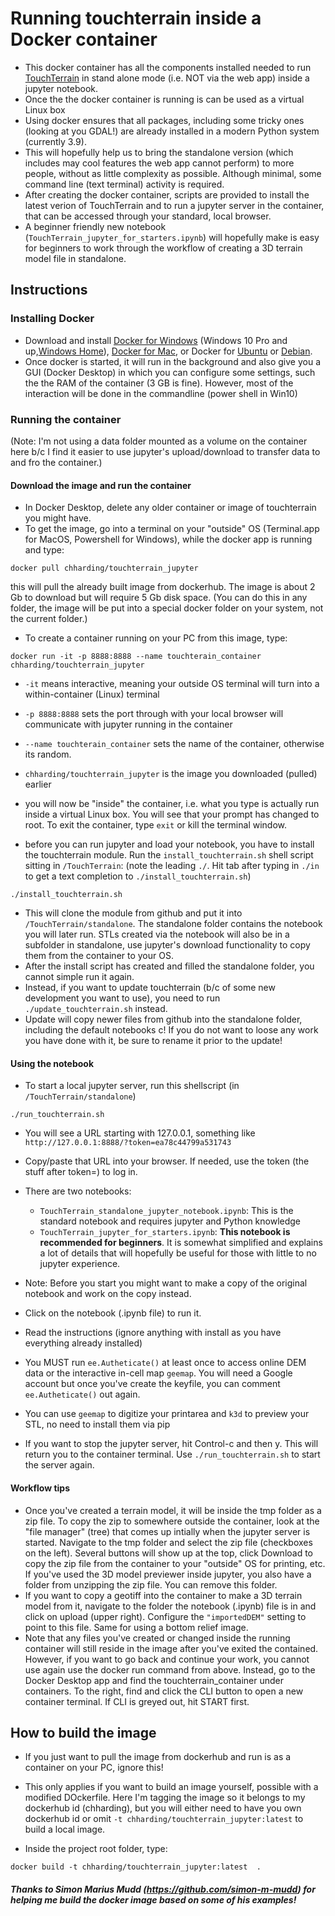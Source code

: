 # Running touchterrain inside a Docker container

- This docker container has all the components installed needed to run [TouchTerrain](https://github.com/ChHarding/TouchTerrain_for_CAGEO) in stand alone mode (i.e. NOT via the web app) inside a jupyter notebook.
- Once the the docker container is running is can be used as a virtual Linux box 
- Using docker ensures that all packages, including some tricky ones (looking at you GDAL!) are already installed in a modern Python system (currently 3.9).
- This will hopefully help us to bring the standalone version (which includes may cool features the web app cannot perform) to more people, without as little complexity as possible. Although minimal, some command line (text terminal) activity is required.
- After creating the docker container, scripts are provided to install the latest verion of TouchTerrain and to run a jupyter server in the container, that can be accessed through your standard, local browser.
- A beginner friendly new notebook (`TouchTerrain_jupyter_for_starters.ipynb`) will hopefully make is easy for beginners to work through the workflow of creating a 3D terrain model file in standalone.


## Instructions

### Installing Docker
- Download and install [Docker for Windows](https://www.docker.com/docker-windows) (Windows 10 Pro and up,[Windows Home](https://docs.docker.com/docker-for-windows/install-windows-home/)), [Docker for Mac](https://www.docker.com/docker-mac), or Docker for [Ubuntu](https://www.docker.com/docker-ubuntu) or [Debian](https://www.docker.com/docker-debian).
- Once docker is started, it will run in the background and also give you a GUI (Docker Desktop) in which you can configure some settings, such the the RAM of the container (3 GB is fine). However, most of the interaction will be done in the commandline (power shell in Win10)

### Running the container

(Note: I'm not using a data folder mounted as a volume on the container here b/c I find it easier to use jupyter's upload/download to transfer data to and fro the container.)

#### Download the image and run the container
- In Docker Desktop, delete any older container or image of touchterrain you might have.
- To get the image, go into a terminal on your "outside" OS (Terminal.app for MacOS, Powershell for Windows), while the docker app is running and type:
```console
docker pull chharding/touchterrain_jupyter
```
this will pull the already built image from dockerhub. The image is about 2 Gb to download but will require 5 Gb disk space. (You can do this in any folder, the image will be put into a special docker folder on your system, not the current folder.)

- To create a container running on your PC from this image, type:

```console
docker run -it -p 8888:8888 --name touchterain_container chharding/touchterrain_jupyter
```

- `-it` means interactive, meaning your outside OS terminal will turn into a within-container (Linux) terminal
- `-p 8888:8888` sets the port through with your local browser will communicate with jupyter running in the container
- `--name touchterain_container` sets the name of the container, otherwise its random.
- `chharding/touchterrain_jupyter` is the image you downloaded (pulled) earlier


- you will now be "inside" the container, i.e. what you type is actually run inside a virtual Linux box. You will see that your prompt has changed to root. To exit the container, type `exit` or kill the terminal window. 

- before you can run jupyter and load your notebook, you have to install the touchterrain module. Run the `install_touchterrain.sh` shell script sitting in `/TouchTerrain`: (note the leading `./`. Hit tab after typing in `./in` to get a text completion to `./install_touchterrain.sh`)


```console
./install_touchterrain.sh
```

- This will clone the module from github and put it into `/TouchTerrain/standalone`. The standalone folder contains the notebook you will later run. STLs created via the notebook will also be in a subfolder in standalone, use jupyter's download functionality to copy them from the container to your OS.
- After the install script has created and filled the standalone folder, you cannot simple run it again.
- Instead, if you want to update touchterrain (b/c of some new development you want to use), you need to run `./update_touchterrain.sh` instead. 
- Update will copy newer files from github into the standalone folder, including the default notebooks c! If you do not want to loose any work you have done with it,  be sure to rename it prior to the update!

#### Using the notebook
- To start a local jupyter server, run this shellscript (in `/TouchTerrain/standalone`)

```console
./run_touchterrain.sh
```

- You will see a URL starting with 127.0.0.1, something like `http://127.0.0.1:8888/?token=ea78c44799a531743`
- Copy/paste that URL into your browser. If needed, use the token (the stuff after token=) to log in.

- There are two notebooks:
  - `TouchTerrain_standalone_jupyter_notebook.ipynb`: This is the standard notebook and requires jupyter and Python knowledge
  - `TouchTerrain_jupyter_for_starters.ipynb`: __This notebook is recommended for beginners__. It is somewhat simplified and explains a lot of details that will hopefully be useful for those with little to no jupyter experience.
- Note: Before you start you might want to make a copy of the original notebook and work on the copy instead.

- Click on the notebook (.ipynb file) to run it. 
- Read the instructions (ignore anything with install as you have everything already installed)
- You MUST run `ee.Autheticate()` at least once to access online DEM data or the interactive in-cell map `geemap`. You will need a Google account but once you've create the keyfile, you can comment `ee.Autheticate()` out again.

- You can use `geemap` to digitize your printarea and  `k3d` to preview your STL, no need to install them via pip
- If you want to stop the jupyter server, hit Control-c and then y. This will return you to the container terminal. Use `./run_touchterrain.sh` to start the server again.

#### Workflow tips
- Once you've created a terrain model, it will be inside the tmp folder as a zip file. To copy the zip to somewhere outside the container, look at the "file manager" (tree) that comes up intially when the jupyter server is started. Navigate to the tmp folder and select the zip file (checkboxes on the left). Several buttons will show up at the top, click Download to copy the zip file from the container to your "outside" OS for printing, etc. If you've used the 3D model previewer inside jupyter, you also have a folder from unzipping the zip file. You can remove this folder.
- If you want to copy a geotiff into the container to make a 3D terrain model from it, navigate to the folder the notebook (.ipynb) file is in and click on upload (upper right). Configure the `"importedDEM"` setting to point to this file. Same for using a bottom relief image.
- Note that any files you've created or changed inside the running container will still reside in the image after you've exited the contained. However, if you want to go back and continue your work, you cannot use again use the docker run command from above. Instead, go to the Docker Desktop app and find the touchterrain_container under containers. To the right, find and click the CLI button to open a new container terminal. If CLI is greyed out, hit START first.

## How to build the image
- If you just want to pull the image from dockerhub and run is as a container on your PC, ignore this!
- This only applies if you want to build an image yourself, possible with a modified DOckerfile. Here I'm tagging the image so it belongs to my dockerhub id (chharding), but you will either need to have you own dockerhub id or omit `-t chharding/touchterrain_jupyter:latest` to build a local image.

- Inside the project root folder, type:

```console
docker build -t chharding/touchterrain_jupyter:latest  .
```

##### Thanks to Simon Marius Mudd (https://github.com/simon-m-mudd) for helping me build the docker image based on some of his examples!
